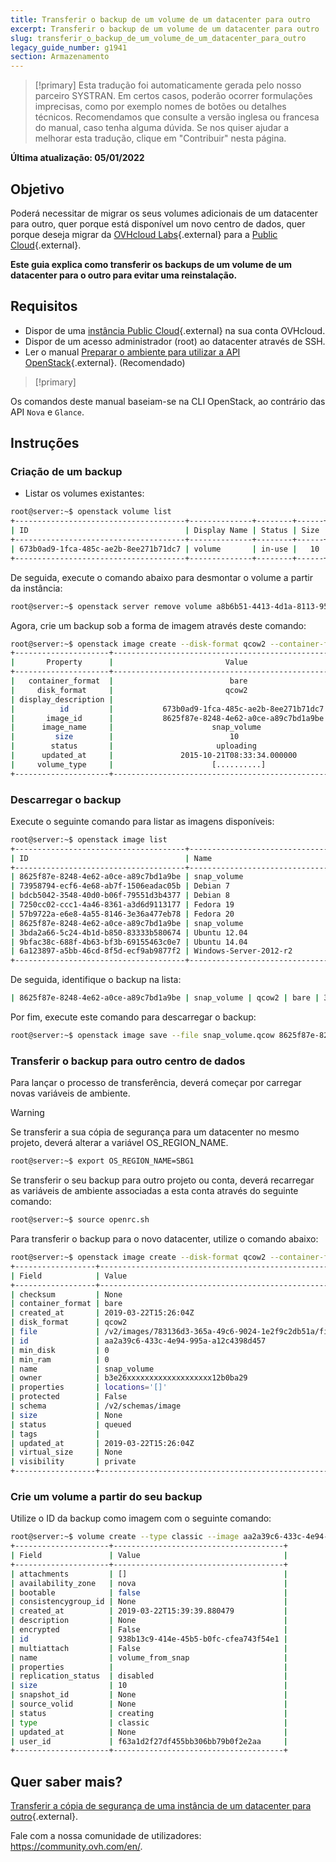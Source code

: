 ```yaml
---
title: Transferir o backup de um volume de um datacenter para outro
excerpt: Transferir o backup de um volume de um datacenter para outro
slug: transferir_o_backup_de_um_volume_de_um_datacenter_para_outro
legacy_guide_number: g1941
section: Armazenamento
---
```


> [!primary]
> Esta tradução foi automaticamente gerada pelo nosso parceiro SYSTRAN. Em certos casos, poderão ocorrer formulações imprecisas, como por exemplo nomes de botões ou detalhes técnicos. Recomendamos que consulte a versão inglesa ou francesa do manual, caso tenha alguma dúvida. Se nos quiser ajudar a melhorar esta tradução, clique em "Contribuir" nesta página.
>

**Última atualização: 05/01/2022**

## Objetivo

Poderá necessitar de migrar os seus volumes adicionais de um datacenter para outro, quer porque está disponível um novo centro de dados, quer porque deseja migrar da [OVHcloud Labs](https://labs.ovh.com/){.external} para a [Public Cloud](https://www.ovhcloud.com/pt/public-cloud/){.external}.

**Este guia explica como transferir os backups de um volume de um datacenter para o outro para evitar uma reinstalação.**


## Requisitos

* Dispor de uma [instância Public Cloud](https://www.ovhcloud.com/pt/public-cloud/){.external} na sua conta OVHcloud.
* Dispor de um acesso administrador (root) ao datacenter através de SSH.
* Ler o manual [Preparar o ambiente para utilizar a API OpenStack](../prepare_the_environment_for_using_the_openstack_api/){.external}. (Recomendado)

> [!primary]
>
Os comandos deste manual baseiam-se na CLI OpenStack, ao contrário das API `Nova` e `Glance`.
>


## Instruções

### Criação de um backup

- Listar os volumes existantes:

```sh
root@server:~$ openstack volume list
+--------------------------------------+--------------+--------+------+------------------------------------+
| ID                                   | Display Name | Status | Size | Attached to                        |
+--------------------------------------+--------------+--------+------+------------------------------------+
| 673b0ad9-1fca-485c-ae2b-8ee271b71dc7 | volume       | in-use |   10 | Attached to server 1 on /dev/sdb  |
+--------------------------------------+--------------+--------+------+------------------------------------+
```

De seguida, execute o comando abaixo para desmontar o volume a partir da instância:


```sh
root@server:~$ openstack server remove volume a8b6b51-4413-4d1a-8113-9597d804b07e 673b0ad9-1fca-485c-ae2b-8ee271b71dc7
```

Agora, crie um backup sob a forma de imagem através deste comando:


```sh
root@server:~$ openstack image create --disk-format qcow2 --container-format bare --volume 673b0ad9-1fca-485c-ae2b-8ee271b71dc7 snap_volume
+---------------------+------------------------------------------------------+
|       Property      |                         Value                        |
+---------------------+------------------------------------------------------+
|   container_format  |                          bare                        |
|     disk_format     |                         qcow2                        |
| display_description |                                                      |
|          id         |           673b0ad9-1fca-485c-ae2b-8ee271b71dc7       |
|       image_id      |           8625f87e-8248-4e62-a0ce-a89c7bd1a9be       |
|      image_name     |                      snap_volume                     |
|         size        |                          10                          |
|        status       |                       uploading                      |
|      updated_at     |               2015-10-21T08:33:34.000000             |
|     volume_type     |                      [..........]                    |
+---------------------+------------------------------------------------------+
```

### Descarregar o backup

Execute o seguinte comando para listar as imagens disponíveis:

```sh
root@server:~$ openstack image list
+--------------------------------------+-----------------------------------------------+--------+
| ID                                   | Name                                          | Status |
+--------------------------------------+-----------------------------------------------+--------+
| 8625f87e-8248-4e62-a0ce-a89c7bd1a9be | snap_volume                                   | active |
| 73958794-ecf6-4e68-ab7f-1506eadac05b | Debian 7                                      | active |
| bdcb5042-3548-40d0-b06f-79551d3b4377 | Debian 8                                      | active |
| 7250cc02-ccc1-4a46-8361-a3d6d9113177 | Fedora 19                                     | active |
| 57b9722a-e6e8-4a55-8146-3e36a477eb78 | Fedora 20                                     | active |
| 8625f87e-8248-4e62-a0ce-a89c7bd1a9be | snap_volume                                   | active |
| 3bda2a66-5c24-4b1d-b850-83333b580674 | Ubuntu 12.04                                  | active |
| 9bfac38c-688f-4b63-bf3b-69155463c0e7 | Ubuntu 14.04                                  | active |
| 6a123897-a5bb-46cd-8f5d-ecf9ab9877f2 | Windows-Server-2012-r2                        | active |
+--------------------------------------+-----------------------------------------------+--------+
```


De seguida, identifique o backup na lista:

```sh
| 8625f87e-8248-4e62-a0ce-a89c7bd1a9be | snap_volume | qcow2 | bare | 319356928 | active | 
```


Por fim, execute este comando para descarregar o backup:


```sh
root@server:~$ openstack image save --file snap_volume.qcow 8625f87e-8248-4e62-a0ce-a89c7bd1a9be
```

### Transferir o backup para outro centro de dados

Para lançar o processo de transferência, deverá começar por carregar novas variáveis de ambiente.

> [!warning]
>
Se transferir a sua cópia de segurança para um datacenter no mesmo projeto, deverá alterar a variável OS_REGION_NAME.
>


```sh
root@server:~$ export OS_REGION_NAME=SBG1
```

Se transferir o seu backup para outro projeto ou conta, deverá recarregar as variáveis de ambiente associadas a esta conta através do seguinte comando:

```sh
root@server:~$ source openrc.sh
```

Para transferir o backup para o novo datacenter, utilize o comando abaixo:


```sh
root@server:~$ openstack image create --disk-format qcow2 --container-format bare --file snap_volume.qcow snap-volume
+------------------+------------------------------------------------------+
| Field            | Value                                                |
+------------------+------------------------------------------------------+
| checksum         | None                                                 |
| container_format | bare                                                 |
| created_at       | 2019-03-22T15:26:04Z                                 |
| disk_format      | qcow2                                                |
| file             | /v2/images/783136d3-365a-49c6-9024-1e2f9c2db51a/file |
| id               | aa2a39c6-433c-4e94-995a-a12c4398d457                 |
| min_disk         | 0                                                    |
| min_ram          | 0                                                    |
| name             | snap_volume                                          |
| owner            | b3e26xxxxxxxxxxxxxxxxxxx12b0ba29                     |
| properties       | locations='[]'                                       |
| protected        | False                                                |
| schema           | /v2/schemas/image                                    |
| size             | None                                                 |
| status           | queued                                               |
| tags             |                                                      |
| updated_at       | 2019-03-22T15:26:04Z                                 |
| virtual_size     | None                                                 |
| visibility       | private                                              |
+------------------+------------------------------------------------------+
```

### Crie um volume a partir do seu backup

Utilize o ID da backup como imagem com o seguinte comando:


```sh
root@server:~$ volume create --type classic --image aa2a39c6-433c-4e94-995a-a12c4398d457 --size 10 volume_from_snap
+---------------------+--------------------------------------+
| Field               | Value                                |
+---------------------+--------------------------------------+
| attachments         | []                                   |
| availability_zone   | nova                                 |
| bootable            | false                                |
| consistencygroup_id | None                                 |
| created_at          | 2019-03-22T15:39:39.880479           |
| description         | None                                 |
| encrypted           | False                                |
| id                  | 938b13c9-414e-45b5-b0fc-cfea743f54e1 |
| multiattach         | False                                |
| name                | volume_from_snap                     |
| properties          |                                      |
| replication_status  | disabled                             |
| size                | 10                                   |
| snapshot_id         | None                                 |
| source_volid        | None                                 |
| status              | creating                             |
| type                | classic                              |
| updated_at          | None                                 |
| user_id             | f63a1d2f27df455bb306bb79b0f2e2aa     |
+---------------------+--------------------------------------+
```

## Quer saber mais?

[Transferir a cópia de segurança de uma instância de um datacenter para outro](../transferir-a-copia-de-seguranca-de-uma-instancia-de-um-datacenter-para-outro/){.external}.
 
Fale com a nossa comunidade de utilizadores: <https://community.ovh.com/en/>.